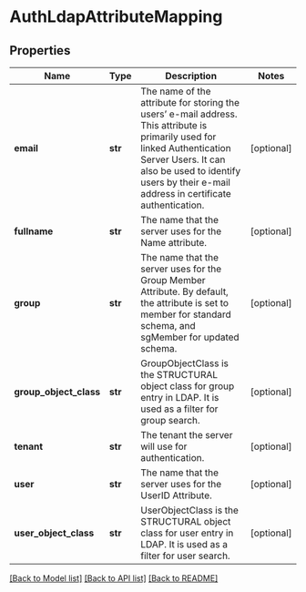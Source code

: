 # AuthLdapAttributeMapping

## Properties
Name | Type | Description | Notes
------------ | ------------- | ------------- | -------------
**email** | **str** | The name of the attribute for storing the users’ e-mail address. This attribute is primarily used for linked Authentication Server Users. It can also be used to identify users by their e-mail address in certificate authentication. | [optional] 
**fullname** | **str** | The name that the server uses for the Name attribute. | [optional] 
**group** | **str** | The name that the server uses for the Group Member Attribute. By default, the attribute is set to member for standard schema, and sgMember for updated schema. | [optional] 
**group_object_class** | **str** | GroupObjectClass is the STRUCTURAL object class for group entry in LDAP. It is used as a filter for group search. | [optional] 
**tenant** | **str** | The tenant the server will use for authentication. | [optional] 
**user** | **str** | The name that the server uses for the UserID Attribute. | [optional] 
**user_object_class** | **str** | UserObjectClass is the STRUCTURAL object class for user entry in LDAP. It is used as a filter for user search. | [optional] 

[[Back to Model list]](../README.md#documentation-for-models) [[Back to API list]](../README.md#documentation-for-api-endpoints) [[Back to README]](../README.md)


